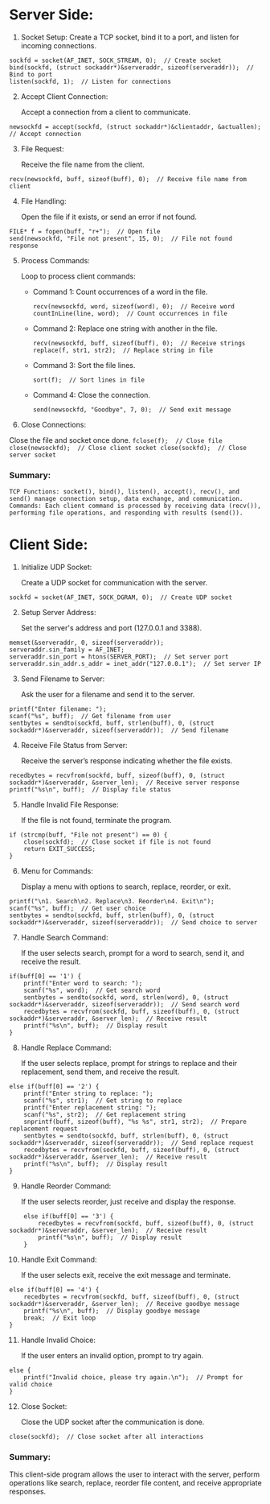 # Server Side:

1. Socket Setup:
        Create a TCP socket, bind it to a port, and listen for incoming connections.
```
sockfd = socket(AF_INET, SOCK_STREAM, 0);  // Create socket
bind(sockfd, (struct sockaddr*)&serveraddr, sizeof(serveraddr));  // Bind to port
listen(sockfd, 1);  // Listen for connections
```
2. Accept Client Connection:

    Accept a connection from a client to communicate.
```
newsockfd = accept(sockfd, (struct sockaddr*)&clientaddr, &actuallen);  // Accept connection
```
3. File Request:

    Receive the file name from the client.
```
recv(newsockfd, buff, sizeof(buff), 0);  // Receive file name from client
```
4. File Handling:

    Open the file if it exists, or send an error if not found.
```
FILE* f = fopen(buff, "r+");  // Open file
send(newsockfd, "File not present", 15, 0);  // File not found response
```
5. Process Commands:

    Loop to process client commands:
    - Command 1: Count occurrences of a word in the file.
        ```
        recv(newsockfd, word, sizeof(word), 0);  // Receive word
        countInLine(line, word);  // Count occurrences in file
        ```
    - Command 2: Replace one string with another in the file.
        ```
        recv(newsockfd, buff, sizeof(buff), 0);  // Receive strings
        replace(f, str1, str2);  // Replace string in file
        ```
    - Command 3: Sort the file lines.
        ```
        sort(f);  // Sort lines in file
        ```
    - Command 4: Close the connection.
        ```
        send(newsockfd, "Goodbye", 7, 0);  // Send exit message
        ```
6. Close Connections:

 Close the file and socket once done.
        ```
        fclose(f);  // Close file
        close(newsockfd);  // Close client socket
        close(sockfd);  // Close server socket
        ```

### Summary:
    TCP Functions: socket(), bind(), listen(), accept(), recv(), and send() manage connection setup, data exchange, and communication.
    Commands: Each client command is processed by receiving data (recv()), performing file operations, and responding with results (send()).

# Client Side:
1. Initialize UDP Socket:

    Create a UDP socket for communication with the server.
```
sockfd = socket(AF_INET, SOCK_DGRAM, 0);  // Create UDP socket
```
2. Setup Server Address:

    Set the server's address and port (127.0.0.1 and 3388).
```
memset(&serveraddr, 0, sizeof(serveraddr));
serveraddr.sin_family = AF_INET;
serveraddr.sin_port = htons(SERVER_PORT);  // Set server port
serveraddr.sin_addr.s_addr = inet_addr("127.0.0.1");  // Set server IP
```
3. Send Filename to Server:

    Ask the user for a filename and send it to the server.
```
printf("Enter filename: ");
scanf("%s", buff);  // Get filename from user
sentbytes = sendto(sockfd, buff, strlen(buff), 0, (struct sockaddr*)&serveraddr, sizeof(serveraddr));  // Send filename
```
4. Receive File Status from Server:

    Receive the server’s response indicating whether the file exists.
```
recedbytes = recvfrom(sockfd, buff, sizeof(buff), 0, (struct sockaddr*)&serveraddr, &server_len);  // Receive server response
printf("%s\n", buff);  // Display file status
```
5. Handle Invalid File Response:

    If the file is not found, terminate the program.
```
if (strcmp(buff, "File not present") == 0) {
    close(sockfd);  // Close socket if file is not found
    return EXIT_SUCCESS;
}
```
6. Menu for Commands:

    Display a menu with options to search, replace, reorder, or exit.
```
printf("\n1. Search\n2. Replace\n3. Reorder\n4. Exit\n");
scanf("%s", buff);  // Get user choice
sentbytes = sendto(sockfd, buff, strlen(buff), 0, (struct sockaddr*)&serveraddr, sizeof(serveraddr));  // Send choice to server
```
7. Handle Search Command:

    If the user selects search, prompt for a word to search, send it, and receive the result.
```
if(buff[0] == '1') {
    printf("Enter word to search: ");
    scanf("%s", word);  // Get search word
    sentbytes = sendto(sockfd, word, strlen(word), 0, (struct sockaddr*)&serveraddr, sizeof(serveraddr));  // Send search word
    recedbytes = recvfrom(sockfd, buff, sizeof(buff), 0, (struct sockaddr*)&serveraddr, &server_len);  // Receive result
    printf("%s\n", buff);  // Display result
}
```
8. Handle Replace Command:

    If the user selects replace, prompt for strings to replace and their replacement, send them, and receive the result.
```
else if(buff[0] == '2') {
    printf("Enter string to replace: ");
    scanf("%s", str1);  // Get string to replace
    printf("Enter replacement string: ");
    scanf("%s", str2);  // Get replacement string
    snprintf(buff, sizeof(buff), "%s %s", str1, str2);  // Prepare replacement request
    sentbytes = sendto(sockfd, buff, strlen(buff), 0, (struct sockaddr*)&serveraddr, sizeof(serveraddr));  // Send replace request
    recedbytes = recvfrom(sockfd, buff, sizeof(buff), 0, (struct sockaddr*)&serveraddr, &server_len);  // Receive result
    printf("%s\n", buff);  // Display result
}
```
9. Handle Reorder Command:

    If the user selects reorder, just receive and display the response.
```
    else if(buff[0] == '3') {
        recedbytes = recvfrom(sockfd, buff, sizeof(buff), 0, (struct sockaddr*)&serveraddr, &server_len);  // Receive result
        printf("%s\n", buff);  // Display result
    }
```
10. Handle Exit Command:

    If the user selects exit, receive the exit message and terminate.
```
else if(buff[0] == '4') {
    recedbytes = recvfrom(sockfd, buff, sizeof(buff), 0, (struct sockaddr*)&serveraddr, &server_len);  // Receive goodbye message
    printf("%s\n", buff);  // Display goodbye message
    break;  // Exit loop
}
```
11. Handle Invalid Choice:

    If the user enters an invalid option, prompt to try again.
```
else {
    printf("Invalid choice, please try again.\n");  // Prompt for valid choice
}
```
12. Close Socket:

    Close the UDP socket after the communication is done.
```
close(sockfd);  // Close socket after all interactions
```
### Summary:

This client-side program allows the user to interact with the server, perform operations like search, replace, reorder file content, and receive appropriate responses.
